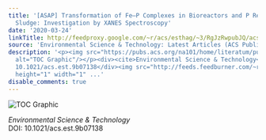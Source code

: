 ```yaml
---
title: '[ASAP] Transformation of Fe–P Complexes in Bioreactors and P Recovery from
  Sludge: Investigation by XANES Spectroscopy'
date: '2020-03-24'
linkTitle: http://feedproxy.google.com/~r/acs/esthag/~3/RgJzRwpubJQ/acs.est.9b07138
source: 'Environmental Science & Technology: Latest Articles (ACS Publications)'
description: '<p><img src="https://pubs.acs.org/na101/home/literatum/publisher/achs/journals/content/esthag/0/esthag.ahead-of-print/acs.est.9b07138/20200323/images/medium/es9b07138_0006.gif"
  alt="TOC Graphic"/></p><div><cite>Environmental Science & Technology</cite></div><div>DOI:
  10.1021/acs.est.9b07138</div><img src="http://feeds.feedburner.com/~r/acs/esthag/~4/RgJzRwpubJQ"
  height="1" width="1" ...'
disable_comments: true
---
```

<p><img src="https://pubs.acs.org/na101/home/literatum/publisher/achs/journals/content/esthag/0/esthag.ahead-of-print/acs.est.9b07138/20200323/images/medium/es9b07138_0006.gif" alt="TOC Graphic"/></p><div><cite>Environmental Science & Technology</cite></div><div>DOI: 10.1021/acs.est.9b07138</div><img src="http://feeds.feedburner.com/~r/acs/esthag/~4/RgJzRwpubJQ" height="1" width="1" ...
